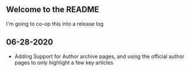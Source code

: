 ## Welcome to the README
I'm going to co-op this into a release log

## 06-28-2020
* Adding Support for Author archive pages, and using the official author pages to only highlight a few key articles